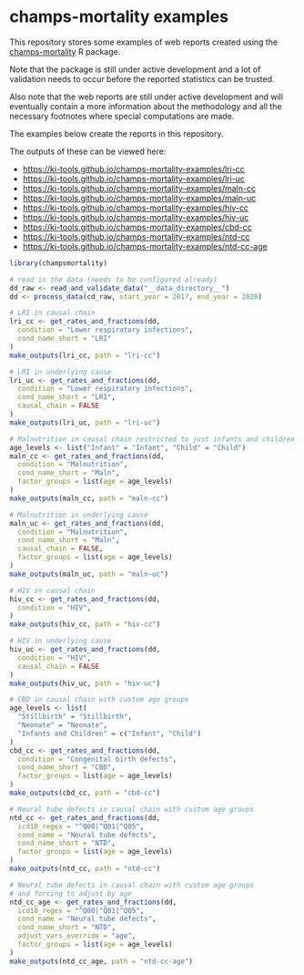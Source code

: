 # champs-mortality examples

This repository stores some examples of web reports created using the [champs-mortality](https://github.com/ki-tools/champs-mortality) R package.

Note that the package is still under active development and a lot of validation needs to occur before the reported statistics can be trusted.

Also note that the web reports are still under active development and will eventually contain a more information about the methodology and all the necessary footnotes where special computations are made.

The examples below create the reports in this repository.

The outputs of these can be viewed here:

- https://ki-tools.github.io/champs-mortality-examples/lri-cc
- https://ki-tools.github.io/champs-mortality-examples/lri-uc
- https://ki-tools.github.io/champs-mortality-examples/maln-cc
- https://ki-tools.github.io/champs-mortality-examples/maln-uc
- https://ki-tools.github.io/champs-mortality-examples/hiv-cc
- https://ki-tools.github.io/champs-mortality-examples/hiv-uc
- https://ki-tools.github.io/champs-mortality-examples/cbd-cc
- https://ki-tools.github.io/champs-mortality-examples/ntd-cc
- https://ki-tools.github.io/champs-mortality-examples/ntd-cc-age

<!-- 
```r
dd_raw <- read_and_validate_data("_ignore/datasets55c")
```
-->

```r
library(champsmortality)

# read in the data (needs to be configured already)
dd_raw <- read_and_validate_data("__data_directory__")
dd <- process_data(cd_raw, start_year = 2017, end_year = 2020)

# LRI in causal chain
lri_cc <- get_rates_and_fractions(dd,
  condition = "Lower respiratory infections",
  cond_name_short = "LRI"
)
make_outputs(lri_cc, path = "lri-cc")

# LRI in underlying cause
lri_uc <- get_rates_and_fractions(dd,
  condition = "Lower respiratory infections",
  cond_name_short = "LRI",
  causal_chain = FALSE
)
make_outputs(lri_uc, path = "lri-uc")

# Malnutrition in causal chain restricted to just infants and children
age_levels <- list("Infant" = "Infant", "Child" = "Child")
maln_cc <- get_rates_and_fractions(dd,
  condition = "Malnutrition",
  cond_name_short = "Maln",
  factor_groups = list(age = age_levels)
)
make_outputs(maln_cc, path = "maln-cc")

# Malnutrition in underlying cause
maln_uc <- get_rates_and_fractions(dd,
  condition = "Malnutrition",
  cond_name_short = "Maln",
  causal_chain = FALSE,
  factor_groups = list(age = age_levels)
)
make_outputs(maln_uc, path = "maln-uc")

# HIV in causal chain
hiv_cc <- get_rates_and_fractions(dd,
  condition = "HIV",
)
make_outputs(hiv_cc, path = "hiv-cc")

# HIV in underlying cause
hiv_uc <- get_rates_and_fractions(dd,
  condition = "HIV",
  causal_chain = FALSE
)
make_outputs(hiv_uc, path = "hiv-uc")

# CBD in causal chain with custom age groups
age_levels <- list(
  "Stillbirth" = "Stillbirth",
  "Neonate" = "Neonate",
  "Infants and Children" = c("Infant", "Child")
)
cbd_cc <- get_rates_and_fractions(dd,
  condition = "Congenital birth defects",
  cond_name_short = "CBD",
  factor_groups = list(age = age_levels)
)
make_outputs(cbd_cc, path = "cbd-cc")

# Neural tube defects in causal chain with custom age groups
ntd_cc <- get_rates_and_fractions(dd,
  icd10_regex = "^Q00|^Q01|^Q05",
  cond_name = "Neural tube defects",
  cond_name_short = "NTD",
  factor_groups = list(age = age_levels)
)
make_outputs(ntd_cc, path = "ntd-cc")

# Neural tube defects in causal chain with custom age groups
# and forcing to adjust by age
ntd_cc_age <- get_rates_and_fractions(dd,
  icd10_regex = "^Q00|^Q01|^Q05",
  cond_name = "Neural tube defects",
  cond_name_short = "NTD",
  adjust_vars_override = "age",
  factor_groups = list(age = age_levels)
)
make_outputs(ntd_cc_age, path = "ntd-cc-age")
```
